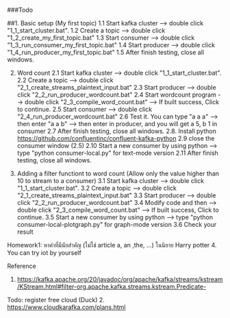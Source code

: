 ###Todo

##1. Basic setup (My first topic)
1.1 Start kafka cluster --> double click "1_1_start_cluster.bat".
1.2 Create a topic --> double click "1_2_create_my_first_topic.bat"
1.3 Start consumer --> double click "1_3_run_consumer_my_first_topic.bat"
1.4 Start producer --> double click "1_4_run_producer_my_first_topic.bat"
1.5 After finish testing, close all windows.

2. Word count
2.1 Start kafka cluster --> double click "1_1_start_cluster.bat".
2.2 Create a topic --> double click "2_1_create_streams_plaintext_input.bat"
2.3 Start producer --> double click "2_2_run_producer_wordcount.bat"
2.4	Start wordcount program --> double click "2_3_compile_word_count.bat" --> If built success, Click to continue.
2.5 Start consumer --> double click "2_4_run_producer_wordcount.bat"
2.6 Test it. You can type
"a a a" --> then enter
"a a b" --> then enter
in producer, and you will get a 5, b 1 in consumer
2.7 After finish testing, close all windows.
2.8. Install python https://github.com/confluentinc/confluent-kafka-python
2.9 close the consumer window (2.5)
2.10 Start a new consumer by using python --> type "python consumer-local.py" for text-mode version
2.11 After finish testing, close all windows.

3. Adding a filter functiont to word count (Allow only the value higher than 10 to stream to a consumer)
3.1 Start kafka cluster --> double click "1_1_start_cluster.bat".
3.2 Create a topic --> double click "2_1_create_streams_plaintext_input.bat"
3.3 Start producer --> double click "2_2_run_producer_wordcount.bat"
3.4	Modify code and then --> double click "2_3_compile_word_count.bat" --> If built success, Click to continue.
3.5 Start a new consumer by using python --> type "python consumer-local-plotgraph.py" for graph-mode version
3.6 Check your result

Homework1: หาคำที่มีนัยสำคัญ (ไม่ใช่ article a, an ,the, ...) ในนิยาย Harry potter
4. You can try iot by yourself














Reference
1. https://kafka.apache.org/20/javadoc/org/apache/kafka/streams/kstream/KStream.html#filter-org.apache.kafka.streams.kstream.Predicate-

Todo: register free cloud (Duck)
2. https://www.cloudkarafka.com/plans.html

